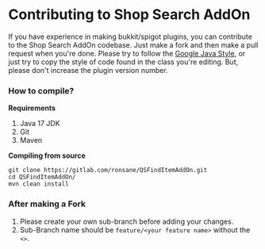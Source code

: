 # Contributing to Shop Search AddOn

If you have experience in making bukkit/spigot plugins, you can contribute to the Shop Search AddOn codebase. 
Just make a fork and then make a pull request when you're done. 
Please try to follow the [Google Java Style](https://google.github.io/styleguide/javaguide.html), or just try to copy the style of code found in the class you're editing.
But, please don't increase the plugin version number.

### How to compile?

**Requirements**
1. Java 17 JDK
2. Git
3. Maven

**Compiling from source**
```shell
git clone https://gitlab.com/ronsane/QSFindItemAddOn.git
cd QSFindItemAddOn/
mvn clean install
```

### After making a Fork
1. Please create your own sub-branch before adding your changes.
2. Sub-Branch name should be `feature/<your feature name>` without the `<>`.

